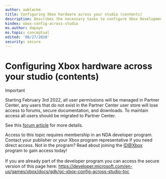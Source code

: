 ```yaml
---
author: aablackm
title: Configuring Xbox hardware across your studio (contents)
description: Describes the necessary tasks to configure Xbox Development Kits for title development in your studio.
kindex: xbox-config-across-studio
ms.author: dapayn
ms.topic: conceptual
edited: '08/27/2020'
security: secure
---
```


# Configuring Xbox hardware across your studio (contents)
> [!IMPORTANT]
> Starting February 3rd 2022, all user permissions will be managed in Partner Center, any users that do not exist in the Partner Center user store will lose access to forums, secure documentation, and downloads. To maintain access all users should be migrated to Partner Center. <p></p>See this <a href="https://forums.xboxlive.com/articles/132187/breaking-change-user-access-for-forums-secure-docu.html">forum article</a> for more details.  

 Access to this topic requires membership in an NDA developer program. Contact your publisher or your Xbox program representative if you need direct access. Not in the program? Read about joining the <a href="https://www.xbox.com/Developers/id">ID@Xbox</a> program to gain access today!  <br/><br/>If you are already part of the developer program you can access the secure version of this page here: <a target="_blank" href="https://developer.microsoft.com/en-us/games/xbox/docs/gdk/gc-xbox-config-across-studio-toc">https://developer.microsoft.com/en-us/games/xbox/docs/gdk/gc-xbox-config-across-studio-toc</a>